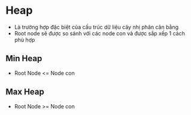 # Heap
- Là trường hợp đặc biệt của cấu trúc dữ liệu cây nhị phân cân bằng
- Root node sẽ được so sánh với các node con và được sắp xếp 1 cách phù hợp
## Min Heap
- Root Node <= Node con
## Max Heap
- Root Node >= Node con
